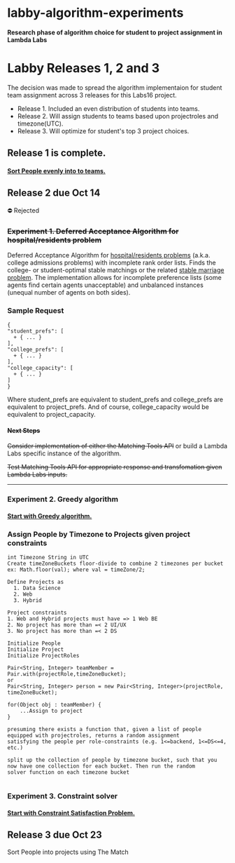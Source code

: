 # labby-algorithm-experiments
**Research phase of algorithm choice for student to project assignment in Lambda Labs**


# Labby Releases 1, 2 and 3
  
The decision was made to spread the algorithm implementaion for student team assignment across 3 releases for this Labs16 project.
* Release 1. Included an even distribution of students into teams.
* Release 2. Will assign students to teams based upon projectroles and timezone(UTC).
* Release 3. Will optimize for student's top 3 project choices.

## Release 1 is complete.
#### [Sort People evenly into to teams.](https://github.com/Lambda-School-Labs/labby-be/tree/master/Sorting) 

  
## Release 2 due Oct 14
  
:no_entry: Rejected  
### ~~Experiment 1.  Deferred Acceptance Algorithm for hospital/residents problem~~

    
Deferred Acceptance Algorithm for [hospital/residents problems](https://en.wikipedia.org/wiki/National_Resident_Matching_Program#Matching_algorithm) (a.k.a. college admissions problems) with incomplete rank order lists. Finds the college- or student-optimal stable matchings or the related [stable marriage problem](https://en.wikipedia.org/wiki/Stable_marriage_problem). The implementation allows for incomplete preference lists (some agents find certain agents unacceptable) and unbalanced instances (unequal number of agents on both sides).  
    
 ### Sample Request  
      
```
{
"student_prefs": [
  + { ... }
],
"college_prefs": [
  + { ... }
],
"college_capacity": [
  + { ... }
]
}
```
    
Where student_prefs are equivalent to student_prefs and college_prefs are equivalent to project_prefs. And of course, college_capacity would be equivalent to project_capacity.
    
#### ~~Next Steps~~
  
~~Consider implementation of either the Matching Tools API~~ or build a Lambda Labs specific instance of the algorithm.

~~Test Matching Tools API for appropriate response and transfomation given Lambda Labs inputs.~~

------

### Experiment 2.  Greedy algorithm  
#### [Start with Greedy algorithm.](https://en.wikipedia.org/wiki/Greedy_algorithm)

### Assign People by Timezone to Projects given project constraints

```
int Timezone String in UTC
Create timeZoneBuckets floor-divide to combine 2 timezones per bucket
ex: Math.floor(val); where val = timeZone/2;

Define Projects as
  1. Data Science
  2. Web
  3. Hybrid
  
Project constraints
1. Web and Hybrid projects must have => 1 Web BE
2. No project has more than =< 2 UI/UX
3. No project has more than =< 2 DS
```
```
Initialize People  
Initialize Project  
Initialize ProjectRoles  

Pair<String, Integer> teamMember = Pair.with(projectRole,timeZoneBucket);
or
Pair<String, Integer> person = new Pair<String, Integer>(projectRole, timeZoneBucket);
 
for(Object obj : teamMember) {
    ...Assign to project
}

presuming there exists a function that, given a list of people equipped with projectroles, returns a random assignment 
satisfying the people per role-constraints (e.g. 1<=backend, 1<=DS<=4, etc.)

split up the collection of people by timezone bucket, such that you now have one collection for each bucket. Then run the random 
solver function on each timezone bucket


```
### Experiment 3.  Constraint solver
#### [Start with Constraint Satisfaction Problem.](https://en.wikipedia.org/wiki/Constraint_satisfaction_problem)


## Release 3 due Oct 23

Sort People into projects using The Match
